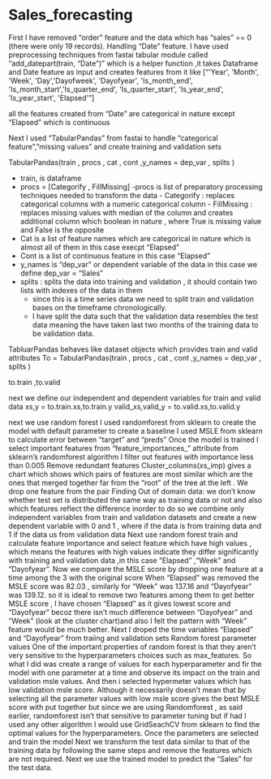 # Sales_forecasting

First I have removed “order” feature and the data which has “sales” == 0 (there were only 19 records).
Handling “Date” feature.
I have used preprocessing techniques from fastai tabular module called “add_datepart(train, “Date”)” which is a helper function ,it takes Dataframe and Date feature as input and creates  features from it like [“'Year', 'Month', 'Week', 'Day','Dayofweek', 'Dayofyear', 'Is_month_end', 'Is_month_start','Is_quarter_end', 'Is_quarter_start', 'Is_year_end', 'Is_year_start', 'Elapsed'”] 

all the features created from “Date” are categorical in nature except “Elapsed” which is continuous

Next I used “TabularPandas” from fastai to handle “categorical feature”,”missing values” and create training and validation sets

 TabularPandas(train , procs , cat , cont ,y_names = dep_var , splits )
- train, is dataframe
- procs = [Categorify , FillMissing]
	-procs is list of preparatory processing techniques needed to transform the data
		- Categorify : replaces categorical columns with a numeric categorical column
		- FillMissing : replaces missing values with median of the column and creates additional column which boolean in nature , where True is missing value and False is the opposite
- Cat is a list of feature names which are categorical in nature which is almost all of them in this case execpt “Elapsed”
- Cont is a list of continuous feature in this case “Elapsed”
- y_names is “dep_var” or dependent variable of the data in this case we define dep_var = “Sales”
- splits : splits the data into training and validation , it should contain two lists with indexes of the data in them   
	- since this is a time series data we need to split train and validation bases on the timeframe chronologically. 
	- I have split the data such that the validation data resembles the test data meaning the have taken last two months of the training data to be validation data.

TabluarPandas behaves like dataset objects which provides train and valid attributes
 To  = TabularPandas(train , procs , cat , cont ,y_names = dep_var , splits )

to.train ,to.valid

next we define our independent and dependent variables for train and valid data
xs,y = to.train.xs,to.train.y
valid_xs,valid_y = to.valid.xs,to.valid.y

next we use random forest
I used randomforest from sklearn to create the model with default parameter to create a baseline
I used MSLE from sklearn to calculate error between “target” and “preds”
Once the model is trained I select important features from “feature_importances_” attribute from sklearn’s randomforest algorithm 
I filter out features with importance less than 0.005
Remove redundant features 
Cluster_columns(xs_imp) gives a chart which shows which pairs of features are most similar which are the ones that merged together far from the “root” of the tree at the left .
We drop one feature from the pair
Finding Out of domain data: we don’t know whether test set is distributed the same way as training data or not and also which features reflect the difference 
 inorder to do so we combine only independent variables from train and validation datasets and create a new dependent variable with 0 and 1  , where if the data is from training data and 1 if the data us from validation data 
Next use random forest train and calculate feature importance and select feature which have high values , which means the features with high values indicate they differ significantly with training and validation data ,in this case “Elapsed” ,“Week” and “Dayofyear”.
Now we compare the MSLE score by dropping one feature at a time among the 3 with the original score
When “Elapsed” was removed the MSLE score was 82.03 , similarly for “Week”  was 137.16 and “Dayofyear” was 139.12. so it is ideal to remove two features among them to get better MSLE score , I have chosen “Elapsed” as it gives lowest score and “Dayofyear” becoz there isn’t much difference between “Dayofyear” and “Week” (look at the cluster chart)and also I felt the pattern with “Week” feature would be much better.
Next I droped the time variables “Elapsed” and “Dayofyear” from traiing and validation sets
Random forest parameter values
One of the important properties of random forest is that they aren’t very sensitive to the hyperparameters choices such as max_features.
So what I did was create a range of values for each hyperparameter and fir the model with one parameter at a time and observe its impact on the train and validation msle values.
And then i selected hypermeter values which has low validation msle score.
Although it necessarily doesn’t mean that by selecting all the parameter values with low msle score gives the best MSLE score with put together but since we are using  Randomforest , as said earlier, randomforest isn’t that sensitive to parameter tuning but if  had I used any other algorithm I would use GridSeachCV from sklearn to find the optimal values for the hyperparameters.
  	Once the parameters are selected and train the model
Next we transform the test data similar to that of the training data by following the same steps and remove the features which are not required.
Next we use the trained model to predict the “Sales” for the test data.
